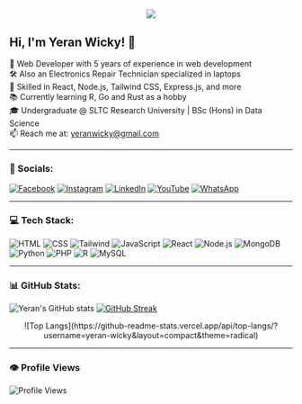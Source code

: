 <h2 align="center">
  <img src="https://readme-typing-svg.herokuapp.com/?font=consolas&size=35&center=true&vCenter=true&width=700&height=70&duration=3500&lines=Hello+Everyone!👋🏻;I'm+Yeran+Wicky!😎;An+Undergraduate+Student🎓;Software+Developer👨🏻‍💻;Electronics+Repair+Technician🛠️;Contact:+yeranwicky%40gmail.com&color=13d494&background=00000000" />
</h2>

## Hi, I'm Yeran Wicky! 👋

🌟 Web Developer with 5 years of experience in web development <br>
🛠️ Also an Electronics Repair Technician specialized in laptops <br>
💼 Skilled in React, Node.js, Tailwind CSS, Express.js, and more <br>
📚 Currently learning R, Go and Rust as a hobby <br>
🎓 Undergraduate @ SLTC Research University | BSc (Hons) in Data Science <br>
📫 Reach me at: [yeranwicky@gmail.com](mailto:yeranwicky@gmail.com)

---

### 🔗 Socials:
[![Facebook](https://img.shields.io/badge/Facebook-1877F2?style=for-the-badge&logo=facebook&logoColor=white)](http://www.facebook.com/banula.yeran.52)
[![Instagram](https://img.shields.io/badge/Instagram-E4405F?style=for-the-badge&logo=instagram&logoColor=white)](https://instagram.com/yeran_wicky)
[![LinkedIn](https://img.shields.io/badge/LinkedIn-blue?style=for-the-badge&logo=linkedin&logoColor=white)](https://www.linkedin.com/in/banula-wickramaarachchi)
[![YouTube](https://img.shields.io/badge/YouTube-red?style=for-the-badge&logo=youtube&logoColor=white)](https://www.youtube.com/@YeranElectronics)
[![WhatsApp](https://img.shields.io/badge/WhatsApp-25D366?style=for-the-badge&logo=whatsapp&logoColor=white)](https://wa.me/94705186009)

---

### 💻 Tech Stack:
![HTML](https://img.shields.io/badge/HTML-E34F26?style=for-the-badge&logo=html5&logoColor=white)
![CSS](https://img.shields.io/badge/CSS-1572B6?style=for-the-badge&logo=css3&logoColor=white)
![Tailwind](https://img.shields.io/badge/Tailwind_CSS-06B6D4?style=for-the-badge&logo=tailwind-css&logoColor=white)
![JavaScript](https://img.shields.io/badge/JavaScript-black?style=for-the-badge&logo=javascript)
![React](https://img.shields.io/badge/React-20232A?style=for-the-badge&logo=react)
![Node.js](https://img.shields.io/badge/Node.js-339933?style=for-the-badge&logo=nodedotjs&logoColor=white)
![MongoDB](https://img.shields.io/badge/MongoDB-4EA94B?style=for-the-badge&logo=mongodb&logoColor=white)
![Python](https://img.shields.io/badge/Python-3776AB?style=for-the-badge&logo=python&logoColor=white)
![PHP](https://img.shields.io/badge/PHP-777BB4?style=for-the-badge&logo=php&logoColor=white)
![R](https://img.shields.io/badge/R-276DC3?style=for-the-badge&logo=r&logoColor=white)
![MySQL](https://img.shields.io/badge/MySQL-4479A1?style=for-the-badge&logo=mysql&logoColor=white)

---

### 📊 GitHub Stats:
![Yeran's GitHub stats](https://github-readme-stats.vercel.app/api?username=yeran-wicky&show_icons=true&theme=radical)
[![GitHub Streak](https://streak-stats.demolab.com?user=yeran-wicky&theme=radical&hide_border=false)](https://git.io/streak-stats)
<center>
![Top Langs](https://github-readme-stats.vercel.app/api/top-langs/?username=yeran-wicky&layout=compact&theme=radical)
</center>

---

### 👁️ Profile Views
![Profile Views](https://komarev.com/ghpvc/?username=banulawick&color=blue&style=for-the-badge)
